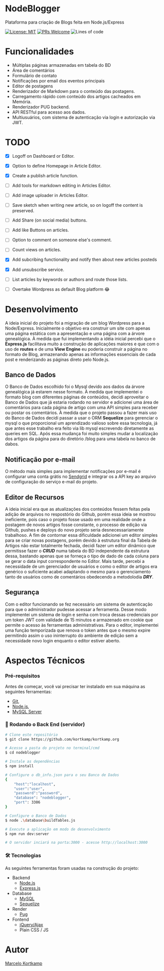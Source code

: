 # NodeBlogger
Plataforma para criação de Blogs feita em Node.js/Express

[![License: MIT](https://img.shields.io/badge/License-MIT-yellow.svg)](https://opensource.org/licenses/MIT)
[![PRs Welcome](https://img.shields.io/badge/PRs-welcome-brightgreen.svg?style=flat-square)](https://github.com/kortkamp/nodeblogger/fork)
![Lines of code](https://img.shields.io/tokei/lines/github/kortkamp/nodeblogger)

# Funcionalidades
- Múltiplas páginas armazenadas em tabela do BD
- Área de comentários
- Formulário de contato
- Notificações por email dos eventos principais
- Editor de postagens
- Renderizador de Markdown para o conteúdo das postagens.
- Carregamento rápido com conteúdo dos artigos cacheados em Memória.
- Renderizador PUG backend.
- API RESTful para acesso aos dados.
- Multiusuários, com sistema de autenticação via login e autorização via JWT.


# TODO
- [x] Logoff on Dashboard or Editor.
- [x] Option to define Homepage in Article Editor.
- [x] Create a publish article function.
- [ ] Add tools for markdown editing in Articles Editor.
- [ ] Add image uploader in Articles Editor.
- [ ] Save sketch when writing new article, so on logoff the content is preserved.
- [ ] Add Share (on social media) buttons.
- [ ] Add like Buttons on articles.
- [ ] Option to comment on someone else's comment.
- [ ] Count views on articles.
- [x] Add subcribing functionality and notify then about new articles posteds
- [x] Add unsubscribe service.
- [ ] List articles by keywords or authors and route those lists.
- [ ] Overtake Wordpress as default Blog platform :joy:

 
# Desenvolvimento
A ideia inicial do projeto foi a migração de um blog Wordpress para a Node/Express. Inicialmente o objetivo era construir um site com apenas uma página estática com a apresentação e uma página com a árvore genealógica. À medida que fui implementando a idéia inicial percebi que o **Express.js** facilitava muito a construção de aplicações maiores e que com o uso de **routes** e de uma **View Engine** eu poderia construir a página no formato de Blog, armazenando apenas as informações essenciais de cada post e renderizando as páginas direto pelo Node.js. 

## Banco de Dados
O Banco de Dados escolhido foi o Mysql devido aos dados da árvore genealógica já estarem nesse formato. 
À medida que implementei o formato blog com diferentes páginas de conteúdos, decidi aproveitar o Banco de Dados que já estaria rodando no servidor e adicionei uma área de comentários para cada página de artigo com uma API simples para receber ou postar os comentários. 
À medida que o projeto passou a fazer mais uso do Banco de Dados decidi passar a usar o ORM **Sequelize** para gerenciar o mysql o que proporcional um aprendizado valioso sobre essa tecnologia, já que antes esse trabalho era feito via lib mysql escrevendo diretamente as queries em SQL.
Após essa mudança foi muito simples mudar a localização dos artigos da página para do diretório /blog para uma tabela no banco de dabos.

## Notificação por e-mail
O método mais simples para implementar notificações por e-mail é configurar uma conta grátis no [Sendgrid](https://sendgrid.com/) e integrar os a API key ao arquivo de configuração do serviço e-mail do projeto.

## Editor de Recursos
A ideia inicial era que as atualizações dos conteúdos fessem feitas pela adição de arquivos no respostório do Github, porém essa ideia se mostrou ineficiente, pois caso o projeto fosse usado em uma realidade onde a postagem de novos artigos fosse constante, o processo de edição via Github, pushes e deploys do novo projeto seria desnecessariamente trabalhoso. A fim de contornar essa dificuldade adicionei um editor simples para se criar novas postagens, porém devido à estrutura final da Tabela de Artigos não estar totalmente fechada, decidi fazer um editor dinâmico que permitisse fazer o ***CRUD*** numa tabela do BD independente da estrutura dessa, bastando apenas que se forneça o tipo de dado de cada coluna para se gerar o data input correspondente no Editor. Mais tarde, percebi a necessidade de um gerenciador de usuários e como o editor de artigos era genérico o suficiente acabei adaptando o mesmo para o gerenciamento tanto de usuários como de comentários obedecendo a metodolodia ***DRY***.

## Segurança
Com o editor funcionando se fez necessário um sistema de autenticação para que o administrador pudesse acessar a ferramenta. Desse modo implementei um sistema de login e senha com troca dessas credenciais por um token JWT com validade de 15 minutos e armazenado em cookie que permite o acesso às ferramentas administrativas. Para o editor, implementei uma função temporizada que renova o token antes que o mesmo expire permitindo assim o uso ininterrupto do ambiente de edição sem a necessidade novo login enquanto o editor estiver aberto.


# Aspectos Técnicos

### Pré-requisitos

Antes de começar, você vai precisar ter instalado em sua máquina as seguintes ferramentas:
- [Git](https://git-scm.com), 
- [Node.js](https://nodejs.org/en/), 
- [MySQL Server](https://www.mysql.com/)

### 🎲 Rodando o Back End (servidor)

```bash
# Clone este repositório
$ git clone https://github.com/kortkamp/kortkamp.org

# Acesse a pasta do projeto no terminal/cmd
$ cd nodeblogger

# Instale as dependências
$ npm install

# Configure o db_info.json para o seu Banco de Dados
{   
    "host":"localhost",
    "user":"user",
    "password":"password",
    "database": "nodeblogger",
    "port": 3306
}

# Configure o Banco de Dados
$ node .\database\buildTables.js

# Execute a aplicação em modo de desenvolvimento
$ npm run dev:server

# O servidor inciará na porta:3000 - acesse http://localhost:3000 
```


### 🛠 Tecnologias

As seguintes ferramentas foram usadas na construção do projeto:

- Backend
    - [Node.js](https://nodejs.org/en/)
    - [Express.js](https://expressjs.com/)
- Database
    - [MySQL](https://www.mysql.com/)
    - [Sequelize](https://sequelize.org/)
- Render
    - [Pug](https://pugjs.org/)
- Fontend
    - [jQuery/Ajax](https://jquery.com/)
    - Plain CSS / JS


# Autor
[Marcelo Kortkamp](https://github.com/kortkamp)